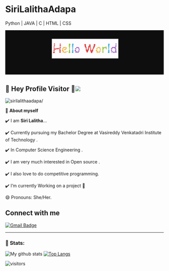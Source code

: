 # SiriLalithaAdapa
Python | JAVA | C | HTML | CSS

<p align="center">
  <img src="https://github.com/sirilalithaadapa/SiriLalithaAdapa/blob/master/HelloWorld.png">
</p>  
     
      
## :rainbow: Hey Profile Visitor :eyes:<img src="https://raw.githubusercontent.com/iampavangandhi/iampavangandhi/master/gifs/Hi.gif" width="30px">
<p align="left"> <img src=https://komarev.com/ghpvc/?username=sirilalithaadapa alt=sirilalithaadapa/></p>

🌱 **About myself**<br>

✔️ I am **Siri Lalitha**...  

✔️ Currently pursuing my Bachelor Degree at Vasireddy Venkatadri Institute of Technology .

✔️ In Computer Science Engineering .

✔️ I am very much interested in Open source . 

✔️ I also love to do competitive programming.<br>
     
✔️ I’m currently Working on a project 👯
 
😄 Pronouns: She/Her.
<br>
 
## Connect with me

[![Gmail Badge](https://img.shields.io/badge/-sirilalitha9088@gmail.com-c14438?style=flat-square&logo=Gmail&logoColor=white&link=mailto:sirilalitha9088@gmail.com)](mailto:sirilalitha9088@gmail.com)

<hr>

### 📶 Stats:

![My github stats](https://github-readme-stats.vercel.app/api?username=sirilalithaadapa&show_icons=true&title_color=fff&icon_color=79ff97&text_color=9f9f9f&bg_color=151515&count_private=true&width=40%&align=left)  [![Top Langs](https://github-readme-stats.vercel.app/api/top-langs/?username=sirilalithaadapa&theme=dark&layout=compact&align=right&width=40%)](https://github.com/sirilalithaadapa/github-readme-stats)



![visitors](https://profile-counter.glitch.me/sirilalithaadapa/count.svg?align=center)
